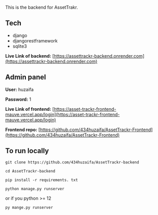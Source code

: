 This is the backend for AssetTrakr.

## Tech

- django
- djangorestframework
- sqlite3

**Live Link of backend:** [https://assettrackr-backend.onrender.com](https://assettrackr-backend.onrender.com)
## Admin panel

**User:** huzaifa

**Password:** 1

**Live Link of frontend:** [https://asset-trackr-frontend-mauve.vercel.app/login](https://asset-trackr-frontend-mauve.vercel.app/login)

**Frontend repo:** [https://github.com/434huzaifa/AssetTrackr-Frontend](https://github.com/434huzaifa/AssetTrackr-Frontend)

## To run locally

```
git clone https://github.com/434huzaifa/AssetTrackr-backend
```
```
cd AssetTrackr-backend
```
```
pip install -r requirements. txt
```
```
python manage.py runserver
```
or if you python >= 12
```
py mange.py runserver
```

